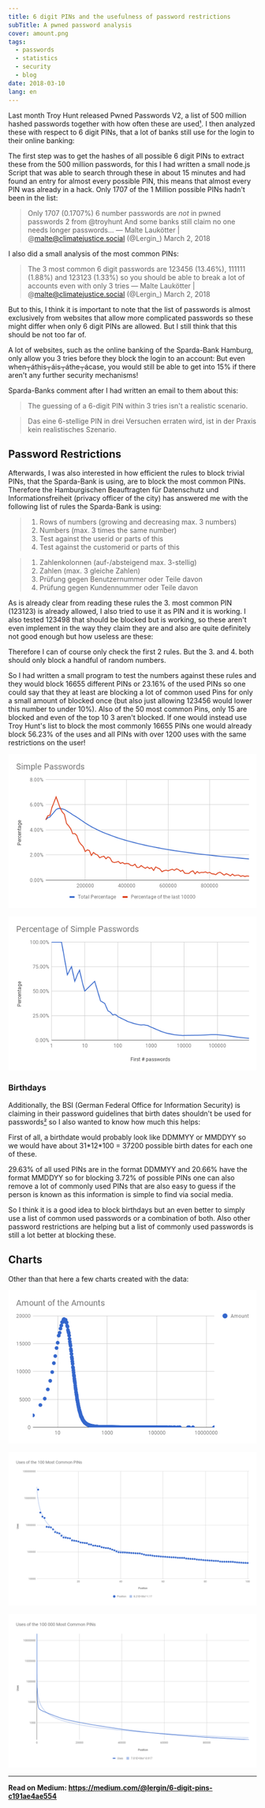 ```yaml
---
title: 6 digit PINs and the usefulness of password restrictions
subTitle: A pwned password analysis
cover: amount.png
tags:
  - passwords
  - statistics
  - security
  - blog
date: 2018-03-10
lang: en
---
```


Last month Troy Hunt released Pwned Passwords V2, a list of 500 million hashed passwords together with how often these are used[¹](https://www.troyhunt.com/ive-just-launched-pwned-passwords-version-2/). I then analyzed these with respect to 6 digit PINs, that a lot of banks still use for the login to their online banking:

The first step was to get the hashes of all possible 6 digit PINs to extract these from the 500 million passwords, for this I had written a small node.js Script that was able to search through these in about 15 minutes and had found an entry for almost every possible PIN, this means that almost every PIN was already in a hack. Only 1707 of the 1 Million possible PINs hadn't been in the list:

> Only 1707 (0.1707%) 6 number passwords are *not* in pwned passwords 2 from @troyhunt And some banks still claim no one needs longer passwords... — Malte Laukötter | @malte@climatejustice.social (@Lergin_) March 2, 2018

I also did a small analysis of the most common PINs:

> The 3 most common 6 digit passwords are 123456 (13.46%), 111111 (1.88%) and 123123 (1.33%) so you should be able to break a lot of accounts even with only 3 tries — Malte Laukötter | @malte@climatejustice.social (@Lergin_) March 2, 2018

But to this, I think it is important to note that the list of passwords is almost exclusively from websites that allow more complicated passwords so these might differ when only 6 digit PINs are allowed. But I still think that this should be not too far of.

A lot of websites, such as the online banking of the Sparda-Bank Hamburg, only allow you 3 tries before they block the login to an account: But even when┬áthis┬áis┬áthe┬ácase, you would still be able to get into 15% if there aren't any further security mechanisms!

Sparda-Banks comment after I had written an email to them about this:
> The guessing of a 6-digit PIN within 3 tries isn't a realistic scenario.

> Das eine 6-stellige PIN in drei Versuchen erraten wird, ist in der Praxis kein realistisches Szenario.

## Password Restrictions

Afterwards, I was also interested in how efficient the rules to block trivial PINs, that the Sparda-Bank is using, are to block the most common PINs. Therefore the Hamburgischen Beauftragten für Datenschutz und Informationsfreiheit (privacy officer of the city) has answered me with the following list of rules the Sparda-Bank is using:

> 1. Rows of numbers (growing and decreasing max. 3 numbers)
> 2. Numbers (max. 3 times the same number)
> 3. Test against the userid or parts of this
> 4. Test against the customerid or parts of this

> 1. Zahlenkolonnen (auf-/absteigend max. 3-stellig)
> 2. Zahlen (max. 3 gleiche Zahlen)
> 3. Prüfung gegen Benutzernummer oder Teile davon
> 4. Prüfung gegen Kundennummer oder Teile davon

As is already clear from reading these rules the 3. most common PIN (123123) is already allowed, I also tried to use it as PIN and it is working. I also tested 123498 that should be blocked but is working, so these aren't even implement in the way they claim they are and also are quite definitely not good enough but how useless are these:

Therefore I can of course only check the first 2 rules. But the 3. and 4. both should only block a handful of random numbers.

So I had written a small program to test the numbers against these rules and they would block 16655 different PINs or 23.16% of the used PINs so one could say that they at least are blocking a lot of common used Pins for only a small amount of blocked once (but also just allowing 123456 would lower this number to under 10%). Also of the 50 most common Pins, only 15 are blocked and even of the top 10 3 aren't blocked. If one would instead use Troy Hunt's list to block the most commonly 16655 PINs one would already block 56.23% of the uses and all PINs with over 1200 uses with the same restrictions on the user!

![](simple_pw.png)

![](simple_pw_2.png)

### Birthdays

Additionally, the BSI (German Federal Office for Information Security) is claiming in their password guidelines that birth dates shouldn't be used for passwords[²](https://www.bsi.bund.de/DE/Themen/ITGrundschutz/ITGrundschutzKataloge/Inhalt/_content/m/m02/m02011.html) so I also wanted to know how much this helps:

First of all, a birthdate would probably look like DDMMYY or MMDDYY so we would have about 31\*12\*100 = 37200 possible birth dates for each one of these.

29.63% of all used PINs are in the format DDMMYY and 20.66% have the format MMDDYY so for blocking 3.72% of possible PINs one can also remove a lot of commonly used PINs that are also easy to guess if the person is known as this information is simple to find via social media.

So I think it is a good idea to block birthdays but an even better to simply use a list of common used passwords or a combination of both. Also other password restrictions are helping but a list of commonly used passwords is still a lot better at blocking these.

## Charts

Other than that here a few charts created with the data:

![](amount.png "This chart shows how often each amount of uses is in the data. The most PINs were 18 times in the data.")

![](top100.png "How often each of the 100 most used PINs is in the data.")

![](top100000.png "And the same chart for the top 100 000 PINs")

---

**Read on Medium: https://medium.com/@lergin/6-digit-pins-c191ae4ae554**
